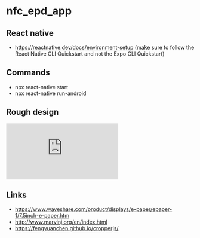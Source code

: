# nfc_epd_app

## React native
- https://reactnative.dev/docs/environment-setup (make sure to follow the React Native CLI Quickstart and not the Expo CLI Quickstart)

## Commands
- npx react-native start
- npx react-native run-android

## Rough design
![Rough design](https://github.com/Yoshi20/nfc_epd_app/Rough_design.pdf "Rough design")

## Links
- https://www.waveshare.com/product/displays/e-paper/epaper-1/7.5inch-e-paper.htm
- http://www.marvinj.org/en/index.html
- https://fengyuanchen.github.io/cropperjs/